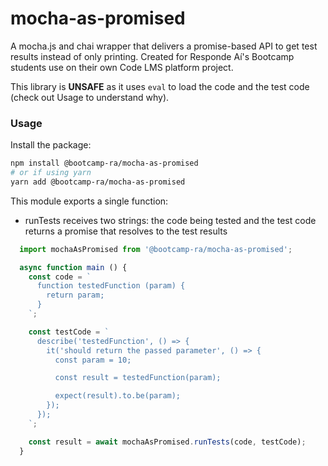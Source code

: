 # mocha-as-promised
A mocha.js and chai wrapper that delivers a promise-based API to get test results instead of only printing. Created for Responde Aí's Bootcamp students use on their own Code LMS platform project.

This library is **UNSAFE** as it uses `eval` to load the code and the test code (check out Usage to understand why).

### Usage

Install the package:

```sh
npm install @bootcamp-ra/mocha-as-promised
# or if using yarn
yarn add @bootcamp-ra/mocha-as-promised
```

This module exports a single function:

- runTests
  receives two strings: the code being tested and the test code
  returns a promise that resolves to the test results

```js
  import mochaAsPromised from '@bootcamp-ra/mocha-as-promised';

  async function main () {
    const code = `
      function testedFunction (param) {
        return param;
      }
    `;

    const testCode = `
      describe('testedFunction', () => {
        it('should return the passed parameter', () => {
          const param = 10;

          const result = testedFunction(param);

          expect(result).to.be(param);
        });
      });
    `;

    const result = await mochaAsPromised.runTests(code, testCode);
  }
```

### 
